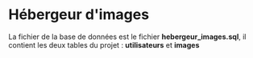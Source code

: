 # Hébergeur d'images

La fichier de la base de données est le fichier **hebergeur_images.sql**, il contient les deux tables du projet : **utilisateurs** et **images**
